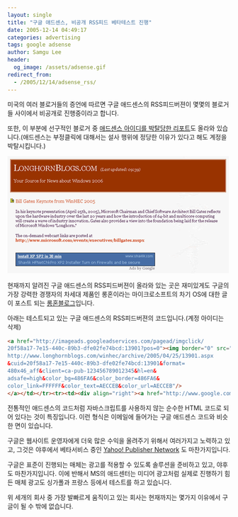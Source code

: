 ```yaml
---
layout: single
title: "구글 애드센스, 비공개 RSS피드 베타테스트 진행"
date: 2005-12-14 04:49:17
categories: advertising
tags: google adsense
author: Samgu Lee
header:
  og_image: /assets/adsense.gif
redirect_from:
  - /2005/12/14/adsense_rss/
---
```


미국의 여러 블로거들의 증언에 따르면 구글 애드센스의 RSS피드버젼이 몇몇의 블로거들 사이에서 비공개로 진행중이라고 합니다.

또한, 이 부분에 선구적인 블로거 중 [애드센스 아이디를 박탈당한 리포트](http://www.pentdego.com/2004/10/17.asp#a441)도 올라와 있습니다.(애드센스는 부정클릭에 대해서는 설사 행위에 정당한 이유가 있다고 해도 계정을 박탈시킵니다.)

![애드센스 미리보기](/assets/adsense.gif)

현재까지 알려진 구글 애드센스의 RSS피드버젼이 올라와 있는 곳은 재미있게도 구글의 가장 강력한 경쟁자의 차세대 제품인 롱혼이라는 마이크로소프트의 차기 OS에 대한 글이 포스트 되는 [롱혼블로그](http://www.longhornblogs.com/)입니다.

아래는 테스트되고 있는 구글 애드센스의 RSS피드버젼의 코드입니다.(계정 아이디는 삭제)

```html
<a href="http://imageads.googleadservices.com/pagead/imgclick/
20f58a17-7e15-440c-89b3-dfe02fe74bcd:13901?pos=0"><img border="0" src="http://imageads.googleadservices.com/pagead/ads?output=png&url=
http://www.longhornblogs.com/winhec/archive/2005/04/25/13901.aspx
&cuid=20f58a17-7e15-440c-89b3-dfe02fe74bcd:13901&format=
480x46_aff&client=ca-pub-123456789012345&hl=en&
adsafe=high&color_bg=486FA6&color_border=486FA6&
color_link=FFFFFF&color_text=AECCEB&color_url=AECCEB"/>
</a></td></tr><tr><td><div align="right"><a href="http://www.google.com/ads_by_google.html" style="font-size: 9pt; color: #999999;">Ads by Google</a></div></td></tr></table>
```

전통적인 애드센스의 코드처럼 자바스크립트를 사용하지 않는 순수한 HTML 코드로 되어 있다는 것이 특징입니다. 이런 형식은 이메일에 들어가는 구글 애드센스 코드와 비슷한 면이 있습니다.

구글은 웹사이트 운영자에게 더욱 많은 수익을 올려주기 위해서 여러가지고 노력하고 있고, 그것은 야후에서 베타서비스 중인 [Yahoo! Publisher Network](http://publisher.yahoo.com/) 도 마찬가지입니다.

구글은 표준이 진행되는 매체는 광고를 적용할 수 있도록 솔루션을 준비하고 있고, 야후도 마찬가지입니다. 이에 반해서 MS의 애드센터는 미디어 광고처럼 실제로 진행하기 힘든 매체 광고도 싱가폴과 프랑스 등에서 테스트를 하고 있습니다.

위 세개의 회사 중 가장 발빠르게 움직이고 있는 회사는 현재까지는 몇가지 이유에서 구글이 될 수 밖에 없습니다.
